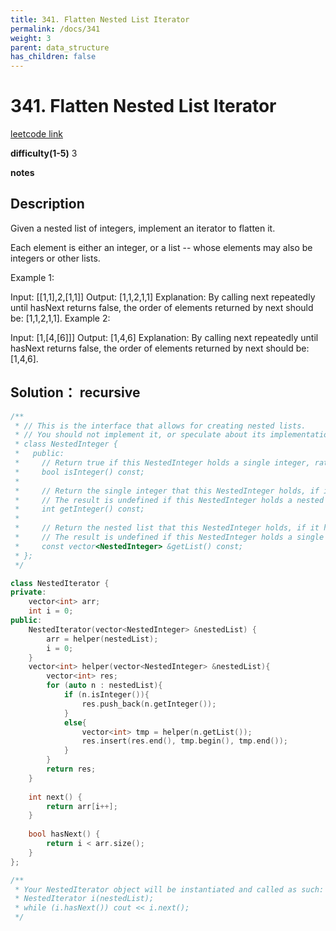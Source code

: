 ```yaml
---
title: 341. Flatten Nested List Iterator
permalink: /docs/341
weight: 3
parent: data_structure
has_children: false
---
```

# 341. Flatten Nested List Iterator
[leetcode link](https://leetcode.com/problems/flatten-nested-list-iterator/)

**difficulty(1-5)** 
3

**notes**   


## Description
Given a nested list of integers, implement an iterator to flatten it.

Each element is either an integer, or a list -- whose elements may also be integers or other lists.

Example 1:

Input: [[1,1],2,[1,1]]
Output: [1,1,2,1,1]
Explanation: By calling next repeatedly until hasNext returns false, 
             the order of elements returned by next should be: [1,1,2,1,1].
Example 2:

Input: [1,[4,[6]]]
Output: [1,4,6]
Explanation: By calling next repeatedly until hasNext returns false, 
             the order of elements returned by next should be: [1,4,6].

## Solution： recursive

```c++
/**
 * // This is the interface that allows for creating nested lists.
 * // You should not implement it, or speculate about its implementation
 * class NestedInteger {
 *   public:
 *     // Return true if this NestedInteger holds a single integer, rather than a nested list.
 *     bool isInteger() const;
 *
 *     // Return the single integer that this NestedInteger holds, if it holds a single integer
 *     // The result is undefined if this NestedInteger holds a nested list
 *     int getInteger() const;
 *
 *     // Return the nested list that this NestedInteger holds, if it holds a nested list
 *     // The result is undefined if this NestedInteger holds a single integer
 *     const vector<NestedInteger> &getList() const;
 * };
 */

class NestedIterator {
private:
    vector<int> arr;
    int i = 0;
public:
    NestedIterator(vector<NestedInteger> &nestedList) {
        arr = helper(nestedList);
        i = 0;
    }
    vector<int> helper(vector<NestedInteger> &nestedList){
        vector<int> res;
        for (auto n : nestedList){
            if (n.isInteger()){
                res.push_back(n.getInteger());
            }
            else{
                vector<int> tmp = helper(n.getList());
                res.insert(res.end(), tmp.begin(), tmp.end());
            }
        }
        return res;
    }
    
    int next() {
        return arr[i++];
    }
    
    bool hasNext() {
        return i < arr.size();
    }
};

/**
 * Your NestedIterator object will be instantiated and called as such:
 * NestedIterator i(nestedList);
 * while (i.hasNext()) cout << i.next();
 */
```

<!-- 
Default label
{: .label }

Blue label
{: .label .label-blue }

Stable
{: .label .label-green }

New release
{: .label .label-purple }

Coming soon
{: .label .label-yellow }

Deprecated
{: .label .label-red } -->
